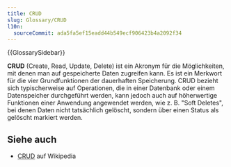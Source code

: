 ```yaml
---
title: CRUD
slug: Glossary/CRUD
l10n:
  sourceCommit: ada5fa5ef15eadd44b549ecf906423b4a2092f34
---
```


{{GlossarySidebar}}

**CRUD** (Create, Read, Update, Delete) ist ein Akronym für die Möglichkeiten, mit denen man auf gespeicherte Daten zugreifen kann. Es ist ein Merkwort für die vier Grundfunktionen der dauerhaften Speicherung. CRUD bezieht sich typischerweise auf Operationen, die in einer Datenbank oder einem Datenspeicher durchgeführt werden, kann jedoch auch auf höherwertige Funktionen einer Anwendung angewendet werden, wie z. B. "Soft Deletes", bei denen Daten nicht tatsächlich gelöscht, sondern über einen Status als gelöscht markiert werden.

## Siehe auch

- [CRUD](https://en.wikipedia.org/wiki/CRUD) auf Wikipedia
